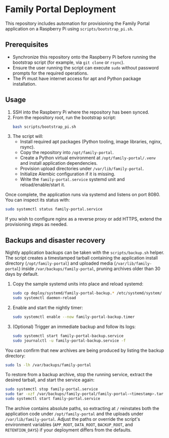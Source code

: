 # Family Portal Deployment

This repository includes automation for provisioning the Family Portal application on a Raspberry Pi using `scripts/bootstrap_pi.sh`.

## Prerequisites

- Synchronize this repository onto the Raspberry Pi before running the bootstrap script (for example, via `git clone` or `rsync`).
- Ensure the user running the script can execute `sudo` without password prompts for the required operations.
- The Pi must have internet access for apt and Python package installation.

## Usage

1. SSH into the Raspberry Pi where the repository has been synced.
2. From the repository root, run the bootstrap script:
   ```bash
   bash scripts/bootstrap_pi.sh
   ```
3. The script will:
   - Install required apt packages (Python tooling, image libraries, nginx, rsync).
   - Copy the repository into `/opt/family-portal`.
   - Create a Python virtual environment at `/opt/family-portal/.venv` and install application dependencies.
   - Provision upload directories under `/var/lib/family-portal`.
   - Initialize Alembic configuration if it is missing.
   - Write the `family-portal.service` systemd unit and reload/enable/start it.

Once complete, the application runs via systemd and listens on port 8080. You can inspect its status with:

```bash
sudo systemctl status family-portal.service
```

If you wish to configure nginx as a reverse proxy or add HTTPS, extend the provisioning steps as needed.

## Backups and disaster recovery

Nightly application backups can be taken with the `scripts/backup.sh` helper. The script creates a timestamped tarball containing the application install directory (`/opt/family-portal`) and uploaded media (`/var/lib/family-portal`) inside `/var/backups/family-portal`, pruning archives older than 30 days by default.

1. Copy the sample systemd units into place and reload systemd:
   ```bash
   sudo cp deploy/systemd/family-portal-backup.* /etc/systemd/system/
   sudo systemctl daemon-reload
   ```
2. Enable and start the nightly timer:
   ```bash
   sudo systemctl enable --now family-portal-backup.timer
   ```
3. (Optional) Trigger an immediate backup and follow its logs:
   ```bash
   sudo systemctl start family-portal-backup.service
   sudo journalctl -u family-portal-backup.service -f
   ```

You can confirm that new archives are being produced by listing the backup directory:

```bash
sudo ls -lh /var/backups/family-portal
```

To restore from a backup archive, stop the running service, extract the desired tarball, and start the service again:

```bash
sudo systemctl stop family-portal.service
sudo tar -xzf /var/backups/family-portal/family-portal-<timestamp>.tar.gz -C /
sudo systemctl start family-portal.service
```

The archive contains absolute paths, so extracting at `/` reinstates both the application code under `/opt/family-portal` and the uploads under `/var/lib/family-portal`. Adjust the paths or override the script's environment variables (`APP_ROOT`, `DATA_ROOT`, `BACKUP_ROOT`, and `RETENTION_DAYS`) if your deployment differs from the defaults.
